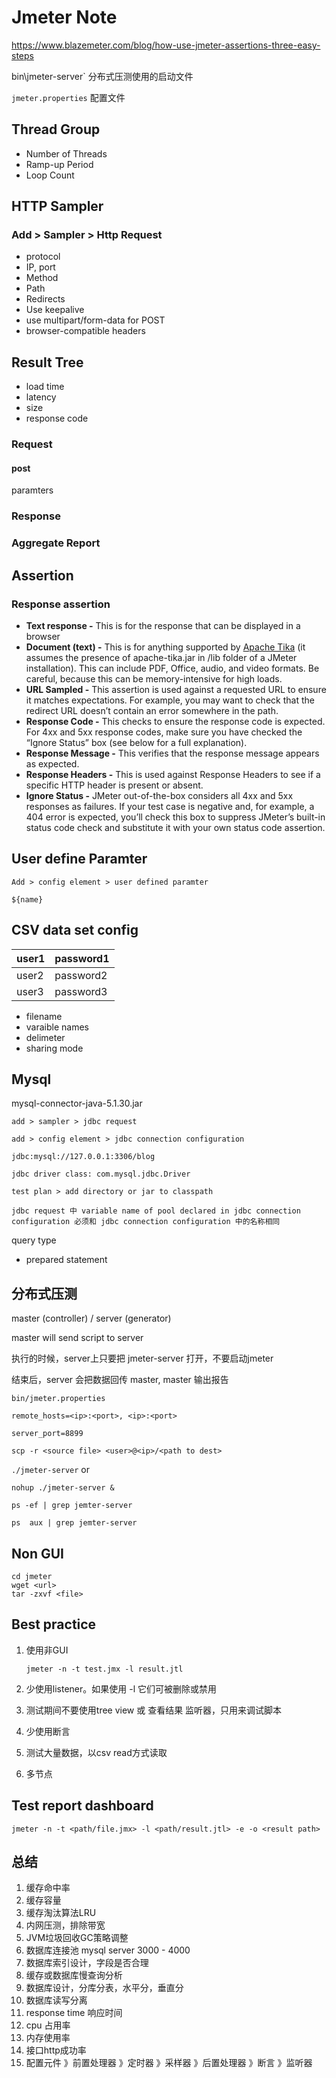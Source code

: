 # Jmeter Note

<https://www.blazemeter.com/blog/how-use-jmeter-assertions-three-easy-steps>

bin\jmeter-server` 分布式压测使用的启动文件

`jmeter.properties` 配置文件

## Thread Group

* Number of Threads
* Ramp-up Period
* Loop Count <forever>

## HTTP Sampler

### Add > Sampler > Http Request

* protocol
* IP, port
* Method
* Path
* Redirects
* Use keepalive
* use multipart/form-data for POST
* browser-compatible headers



## Result Tree

* load time
* latency
* size
* response code

### Request

#### post

paramters



### Response

### Aggregate Report



## Assertion

### Response assertion

* **Text response -** This is for the response that can be displayed in a browser
* **Document (text) -** This is for anything supported by [Apache Tika](http://tika.apache.org/1.2/formats.html) (it assumes the presence of apache-tika.jar in /lib folder of a JMeter installation). This can include PDF, Office, audio, and video formats. Be careful, because this can be memory-intensive for high loads.
* **URL Sampled -** This assertion is used against a requested URL to ensure it matches expectations. For example, you may want to check that the redirect URL doesn’t contain an error somewhere in the path.
* **Response Code -** This checks to ensure the response code is expected. For 4xx and 5xx response codes, make sure you have checked the “Ignore Status” box (see below for a full explanation).
* **Response Message -** This verifies that the response message appears as  expected.
* **Response Headers -** This is used against Response Headers to see if a specific HTTP header is present or absent.
* **Ignore Status -** JMeter out-of-the-box considers all 4xx and 5xx responses as failures. If your test case is negative and, for example, a 404 error is expected, you’ll check this box to suppress JMeter’s built-in status code check and substitute it with your own status code assertion.

## User define Paramter

`Add > config element > user defined paramter`

`${name}`

## CSV data set config

| user1 | password1 |
| ----- | --------- |
| user2 | password2 |
| user3 | password3 |

* filename
* varaible names
* delimeter
* sharing mode

## Mysql

mysql-connector-java-5.1.30.jar

`add > sampler > jdbc request`

`add > config element > jdbc connection configuration`

`jdbc:mysql://127.0.0.1:3306/blog`

`jdbc driver class: com.mysql.jdbc.Driver`

`test plan > add directory or jar to classpath`

`jdbc request 中 variable name of pool declared in jdbc connection configuration 必须和 jdbc connection configuration 中的名称相同`

query type

* prepared statement

## 分布式压测

master (controller) / server (generator)

master will send script to server

执行的时候，server上只要把 jmeter-server 打开，不要启动jmeter

结束后，server 会把数据回传 master, master 输出报告

`bin/jmeter.properties`

`remote_hosts=<ip>:<port>, <ip>:<port>`

`server_port=8899`

`scp -r <source file> <user>@<ip>/<path to dest>`

`./jmeter-server` or

`nohup ./jmeter-server &`

`ps -ef | grep jemter-server`

`ps  aux | grep jemter-server`



## Non GUI

```
cd jmeter
wget <url>
tar -zxvf <file>
```

## Best practice

1. 使用非GUI

   `jmeter -n -t test.jmx -l result.jtl`

2. 少使用listener。如果使用 -l 它们可被删除或禁用
3. 测试期间不要使用tree view 或 查看结果 监听器，只用来调试脚本
4. 少使用断言
5. 测试大量数据，以csv read方式读取
6. 多节点

## Test report dashboard

`jmeter -n -t <path/file.jmx> -l <path/result.jtl> -e -o <result path>`



## 总结

1. 缓存命中率
2. 缓存容量
3. 缓存淘汰算法LRU
4. 内网压测，排除带宽
5. JVM垃圾回收GC策略调整
6. 数据库连接池 mysql server 3000 - 4000
7. 数据库索引设计，字段是否合理
8. 缓存或数据库慢查询分析
9. 数据库设计，分库分表，水平分，垂直分
10. 数据库读写分离
11. response time 响应时间
12. cpu 占用率
13. 内存使用率
14. 接口http成功率
15. 配置元件 》前置处理器 》定时器 》采样器 》后置处理器 》断言 》监听器